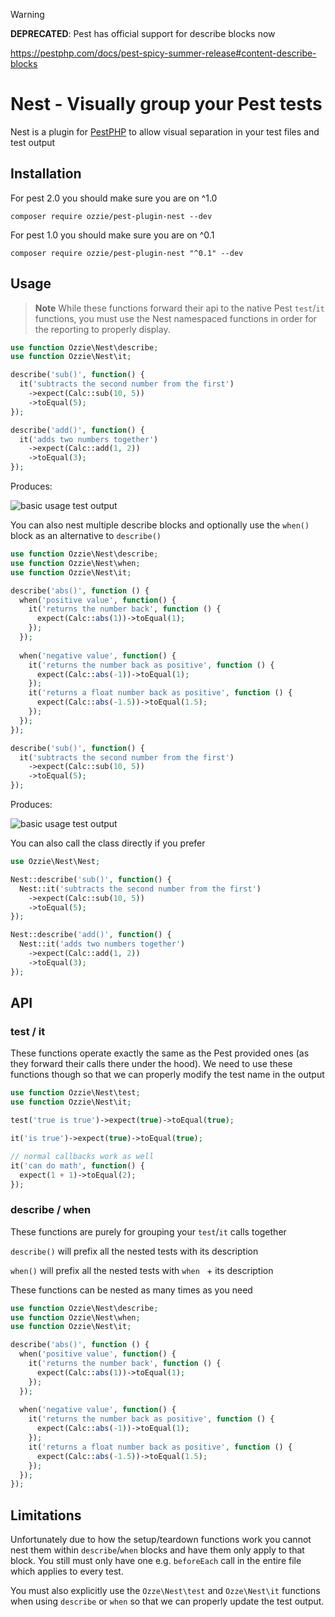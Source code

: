 > [!WARNING]
> **DEPRECATED**: Pest has official support for describe blocks now
> 
> https://pestphp.com/docs/pest-spicy-summer-release#content-describe-blocks

# Nest - Visually group your Pest tests

Nest is a plugin for [PestPHP](https://pestphp.com/) to allow visual separation in your test files and test output

## Installation

For pest 2.0 you should make sure you are on ^1.0

```shell
composer require ozzie/pest-plugin-nest --dev
```

For pest 1.0 you should make sure you are on ^0.1

```shell
composer require ozzie/pest-plugin-nest "^0.1" --dev
```

## Usage

> **Note**
> While these functions forward their api to the native Pest `test`/`it` functions, you must use the Nest namespaced functions in order for the reporting to properly display. 

```php
use function Ozzie\Nest\describe;
use function Ozzie\Nest\it;

describe('sub()', function() {
  it('subtracts the second number from the first')
    ->expect(Calc::sub(10, 5))
    ->toEqual(5);
});

describe('add()', function() {
  it('adds two numbers together')
    ->expect(Calc::add(1, 2))
    ->toEqual(3);
});
```

Produces:

![basic usage test output](./assets/readme-basic.png)

You can also nest multiple describe blocks and optionally use the `when()` block as an alternative to `describe()` 

```php
use function Ozzie\Nest\describe;
use function Ozzie\Nest\when;
use function Ozzie\Nest\it;

describe('abs()', function () {
  when('positive value', function() {
    it('returns the number back', function () {
      expect(Calc::abs(1))->toEqual(1);
    });
  });
  
  when('negative value', function() {
    it('returns the number back as positive', function () {
      expect(Calc::abs(-1))->toEqual(1);
    });
    it('returns a float number back as positive', function () {
      expect(Calc::abs(-1.5))->toEqual(1.5);
    });
  });
});

describe('sub()', function() {
  it('subtracts the second number from the first')
    ->expect(Calc::sub(10, 5))
    ->toEqual(5);
});
```

Produces:

![basic usage test output](./assets/readme-advanced.png)

You can also call the class directly if you prefer

```php
use Ozzie\Nest\Nest;

Nest::describe('sub()', function() {
  Nest::it('subtracts the second number from the first')
    ->expect(Calc::sub(10, 5))
    ->toEqual(5);
});

Nest::describe('add()', function() {
  Nest::it('adds two numbers together')
    ->expect(Calc::add(1, 2))
    ->toEqual(3);
});
```

## API

### test / it

These functions operate exactly the same as the Pest provided ones (as they forward their calls there under the hood). We need to use these functions though so that we can properly modify the test name in the output

```php
use function Ozzie\Nest\test;
use function Ozzie\Nest\it;

test('true is true')->expect(true)->toEqual(true);

it('is true')->expect(true)->toEqual(true);

// normal callbacks work as well
it('can do math', function() {
  expect(1 + 1)->toEqual(2);
});
```

### describe / when

These functions are purely for grouping your `test`/`it` calls together

`describe()` will prefix all the nested tests with its description

`when()` will prefix all the nested tests with `when ` + its description

These functions can be nested as many times as you need

```php
use function Ozzie\Nest\describe;
use function Ozzie\Nest\when;
use function Ozzie\Nest\it;

describe('abs()', function () {
  when('positive value', function() {
    it('returns the number back', function () {
      expect(Calc::abs(1))->toEqual(1);
    });
  });
  
  when('negative value', function() {
    it('returns the number back as positive', function () {
      expect(Calc::abs(-1))->toEqual(1);
    });
    it('returns a float number back as positive', function () {
      expect(Calc::abs(-1.5))->toEqual(1.5);
    });
  });
});
```

## Limitations

Unfortunately due to how the setup/teardown functions work you cannot nest them within `describe`/`when` blocks and have them only apply to that block. You still must only have one e.g. `beforeEach` call in the entire file which applies to every test.

You must also explicitly use the `Ozze\Nest\test` and `Ozze\Nest\it` functions when using `describe` or `when` so that we can properly update the test output.

